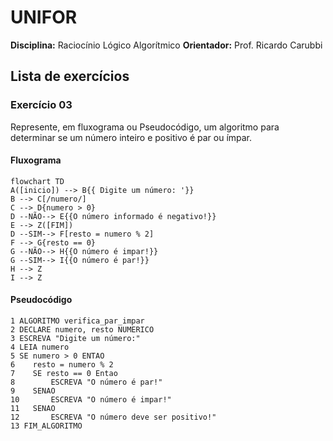 # UNIFOR
**Disciplina:** Raciocínio Lógico Algorítmico
**Orientador:** Prof. Ricardo Carubbi 

## Lista de exercícios

### Exercício 03 
Represente, em fluxograma ou Pseudocódigo, um algoritmo para determinar se um número inteiro e positivo é par ou ímpar.

#### Fluxograma

```mermaid
flowchart TD
A([inicio]) --> B{{ Digite um número: '}}
B --> C[/numero/]
C --> D{numero > 0}
D --NÃO--> E{{O número informado é negativo!}} 
E --> Z([FIM])
D --SIM--> F[resto = numero % 2]
F --> G{resto == 0}
G --NÃO--> H{{O número é impar!}}
G --SIM--> I{{O número é par!}}
H --> Z
I --> Z
```
#### Pseudocódigo
```
1 ALGORITMO verifica_par_impar
2 DECLARE numero, resto NUMERICO
3 ESCREVA "Digite um número:"
4 LEIA numero
5 SE numero > 0 ENTAO
6    resto = numero % 2
7    SE resto == 0 Entao
8        ESCREVA "O número é par!"
9    SENAO
10       ESCREVA "O número é impar!"
11   SENAO
12       ESCREVA "O número deve ser positivo!"
13 FIM_ALGORITMO

```
  
